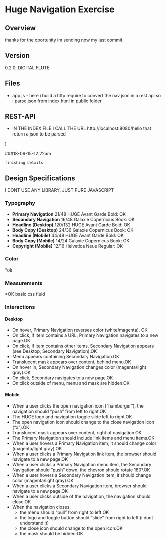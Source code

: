 ﻿# Huge Navigation Exercise

## Overview

thanks for the oportunity im sending now my last commit.



## Version
0.2.0, DIGITAL FLUTE

## Files

* app.js - here i build a http require to convert the nav json in a rest api so i parse json from index.html in public folder

## REST-API

* IN THE INDEX FILE I CALL THE URL http://localhost:8080/hello that return a json to be parsed



)

###18-06-15-12.22am
```
finishing details

```

## Design Specifications

I DONT USE ANY LIBRARY, JUST PURE JAVASCRIPT

### Typography

* **Primary Navigation** 21/48 HUGE Avant Garde Bold: OK
* **Secondary Navigation** 16/48 Galaxie Copernicus Book: OK
* **Headline (Desktop)** 120/132 HUGE Avant Garde Bold: OK
* **Body Copy (Desktop)** 24/36 Galaxie Copernicus Book: OK
* **Headline (Mobile)** 44/48 HUGE Avant Garde Bold: OK
* **Body Copy (Mobile)** 14/24 Galaxie Copernicus Book: OK
* **Copyright (Mobile)** 12/16 Helvetica Neue Regular: OK

### Color

*ok

### Measurements

*OK basic css fluid

### Interactions

#### Desktop

* On hover, Primary Navigation reverses color (white/magenta). OK
* On click, if item contains a URL, Primary Navigation navigates to a new page.OK
* On click, if item contains other items, Secondary Navigation appears (see Desktop, Secondary Navigation).OK
* Menu appears containing Secondary Navigation.OK
* Translucent mask appears over content, behind menu.OK
* On hover in, Secondary Navigation changes color (magenta/light gray).OK
* On click, Secondary navigates to a new page.OK
* On click outside of menu, menu and mask are hidden.OK

#### Mobile

* When a user clicks the open navigation icon (“hamburger”), the navigation should “push” from left to right.OK
* The HUGE logo and navigation toggle slide left to right.OK
* The open navigation icon should change to the close navigation icon (“x”).OK
* Translucent mask appears over content, right of navigation.OK
* The Primary Navigation should include link items and menu items.OK
* When a user hovers a Primary Navigation item, it should change color (magenta/light gray).OK
* When a user clicks a Primary Navigation link item, the browser should navigate to a new page.OK
* When a user clicks a Primary Navigation menu item, the Secondary Navigation should “push” down, the chevron should rotate  180°.OK
* When a user hovers a Secondary Navigation item, it should change color (magenta/light gray).OK
* When a user clicks a Secondary Navigation item, browser should navigate to a new page.OK
* When a user clicks outside of the navigation, the navigation should close.OK
* When the navigation closes:
  * the menu should “pull” from right to left OK
  * the logo and toggle button should “slide” from right to left (i dont understand it)
  * the close icon should change to the open icon:OK
  * the mask should be hidden:OK
